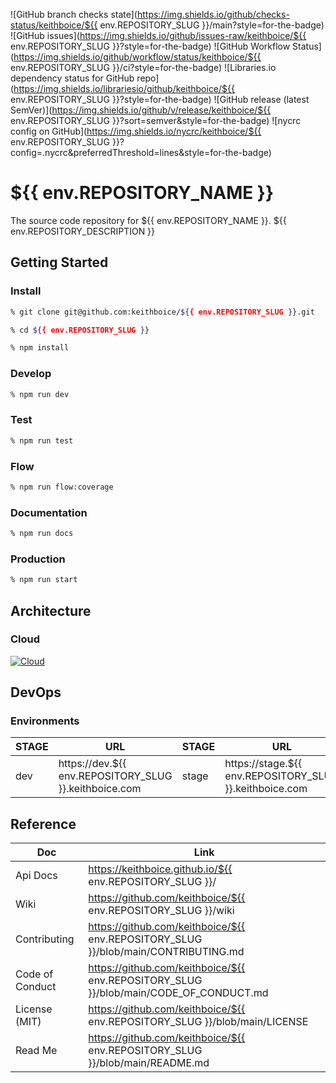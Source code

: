 ![GitHub branch checks state](https://img.shields.io/github/checks-status/keithboice/${{ env.REPOSITORY_SLUG }}/main?style=for-the-badge) ![GitHub issues](https://img.shields.io/github/issues-raw/keithboice/${{ env.REPOSITORY_SLUG }}?style=for-the-badge)
![GitHub Workflow Status](https://img.shields.io/github/workflow/status/keithboice/${{ env.REPOSITORY_SLUG }}/ci?style=for-the-badge) ![Libraries.io dependency status for GitHub repo](https://img.shields.io/librariesio/github/keithboice/${{ env.REPOSITORY_SLUG }}?style=for-the-badge)
![GitHub release (latest SemVer)](https://img.shields.io/github/v/release/keithboice/${{ env.REPOSITORY_SLUG }}?sort=semver&style=for-the-badge) ![nycrc config on GitHub](https://img.shields.io/nycrc/keithboice/${{ env.REPOSITORY_SLUG }}?config=.nycrc&preferredThreshold=lines&style=for-the-badge)  


# ${{ env.REPOSITORY_NAME }}

The source code repository for ${{ env.REPOSITORY_NAME }}.  ${{ env.REPOSITORY_DESCRIPTION }}



## Getting Started

### Install

```bash
% git clone git@github.com:keithboice/${{ env.REPOSITORY_SLUG }}.git

% cd ${{ env.REPOSITORY_SLUG }}

% npm install
```

### Develop

```bash
% npm run dev
```

### Test

```bash
% npm run test
```

### Flow

```bash
% npm run flow:coverage
```

### Documentation

```bash
% npm run docs
```

### Production

```bash
% npm run start
```


## Architecture

### Cloud

[![Cloud](https://raw.githubusercontent.com/keithboice/core/965f3fd42f37509d4787c1543518bcfa47994e71/docs/template_nodejs_cloud.svg)](https://raw.githubusercontent.com/keithboice/core/965f3fd42f37509d4787c1543518bcfa47994e71/docs/template_nodejs_cloud.svg)



## DevOps

### Environments

| STAGE | URL           | STAGE | URL           | STAGE | URL            |
| ----- | ------------- | ----- | ------------- | ----- | -------------- |
| dev   | https://dev.${{ env.REPOSITORY_SLUG }}.keithboice.com | stage | https://stage.${{ env.REPOSITORY_SLUG }}.keithboice.com | prod  | https://www.${{ env.REPOSITORY_SLUG }}.keithboice.com |


## Reference

| Doc | Link |
| ----- | ----- |
| Api Docs | https://keithboice.github.io/${{ env.REPOSITORY_SLUG }}/ |
| Wiki | https://github.com/keithboice/${{ env.REPOSITORY_SLUG }}/wiki |
| Contributing | https://github.com/keithboice/${{ env.REPOSITORY_SLUG }}/blob/main/CONTRIBUTING.md |
| Code of Conduct | https://github.com/keithboice/${{ env.REPOSITORY_SLUG }}/blob/main/CODE_OF_CONDUCT.md |
| License (MIT) | https://github.com/keithboice/${{ env.REPOSITORY_SLUG }}/blob/main/LICENSE |
| Read Me | https://github.com/keithboice/${{ env.REPOSITORY_SLUG }}/blob/main/README.md |


<br />
<br />
<br />